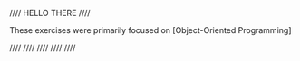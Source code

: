 //// HELLO THERE ////

These exercises were primarily focused on [Object-Oriented Programming]

//// //// //// //// ////
